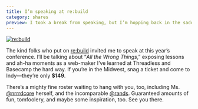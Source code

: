 ```yaml
---
title: I’m speaking at re:build
category: shares
preview: I took a break from speaking, but I’m hopping back in the saddle in Indianapolis for re:build.
---
```


[![re:build](/assets/images/blog/rebuild.jpg)](http://www.rebuildconf.com)

The kind folks who put on [re:build](http://www.rebuildconf.com) invited me to speak at this year’s conference. I’ll be talking about “*All the Wrong Things*,” exposing lessons and ah-ha moments as a web-maker I’ve learned  at Threadless and Basecamp the hard way. If you’re in the Midwest, snag a ticket and come to Indy—they’re only **$149**.

There’s a mighty fine roster waiting to hang with you, too, including Ms. [@nrrrdcore](http://twitter.com/nrrrdcore) herself, and the incomparable [@rands](https://twitter.com/rands). Guaranteed amounts of fun, tomfoolery, and maybe some inspiration, too. See you there.